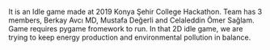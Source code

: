It is an Idle game made at 2019 Konya Şehir College Hackathon. Team has 3 members, Berkay Avcı MD, Mustafa Değerli and Celaleddin Ömer Sağlam.
Game requires pygame fromework to run. In that 2D idle game, we are trying to keep energy production and environmental pollution in balance.
